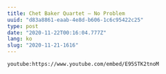 ```yaml
---
title: Chet Baker Quartet ‎– No Problem
uuid: "d83a8861-eaab-4e8d-b606-1c6c95422c25"
type: post
date: "2020-11-22T00:16:04.777Z"
lang: ko
slug: "2020-11-21-1616"
---
```


`youtube:https://www.youtube.com/embed/E95STK2tnoM`
